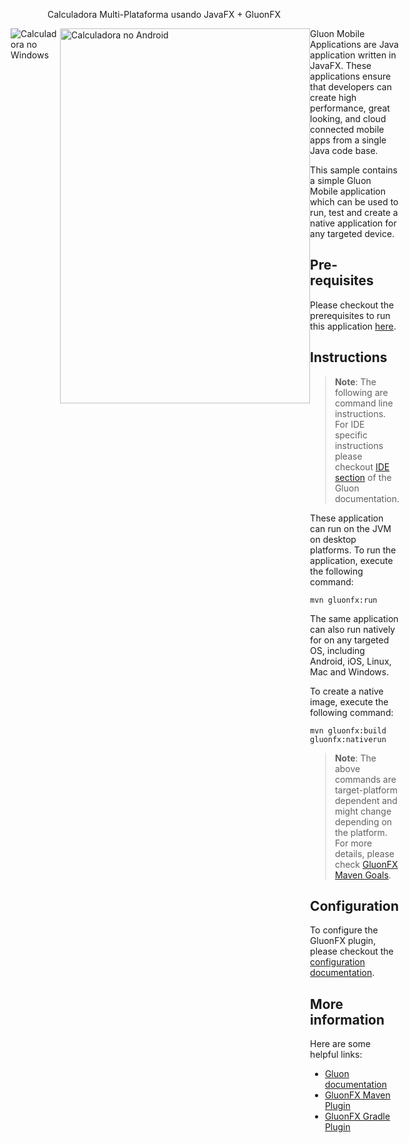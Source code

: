 Calculadora Multi-Plataforma usando JavaFX + GluonFX

<div style="display: flex; justify-content: center;">
  <img src="https://user-images.githubusercontent.com/95967506/189198244-070f7da8-cb10-4674-9c2a-590a884878c4.PNG" alt="Calculadora no Windows"/>
  <img src="https://user-images.githubusercontent.com/95967506/189198419-4cc3a303-d224-41ef-83b0-e3961656af89.jpg" alt="Calculadora no Android" style="width: 400px; height: 600px"/>
<div>
Gluon Mobile Applications are Java application written in JavaFX.
These applications ensure that developers can create high performance, great looking, and cloud connected mobile apps from a single Java code base.

This sample contains a simple Gluon Mobile application which can be used to run, test and create a native application for any targeted device.

## Pre-requisites

Please checkout the prerequisites to run this application [here](https://github.com/gluonhq/gluonfx-maven-plugin#requirements).

## Instructions

> **Note**: The following are command line instructions. For IDE specific instructions please checkout [IDE section](https://docs.gluonhq.com/#_ide) of the Gluon documentation.

These application can run on the JVM on desktop platforms. To run the application, execute the following command:

```
mvn gluonfx:run
```

The same application can also run natively for on any targeted OS, including Android, iOS, Linux, Mac and Windows.

To create a native image, execute the following command:

```
mvn gluonfx:build gluonfx:nativerun
```

> **Note**: The above commands are target-platform dependent and might change depending on the platform.
For more details, please check
[GluonFX Maven Goals](https://github.com/gluonhq/gluonfx-maven-plugin#2-goals).

## Configuration

To configure the GluonFX plugin, please checkout the [configuration documentation](https://docs.gluonhq.com/#_configuration).

## More information

Here are some helpful links:

* [Gluon documentation](https://docs.gluonhq.com/)
* [GluonFX Maven Plugin](https://github.com/gluonhq/gluonfx-maven-plugin)
* [GluonFX Gradle Plugin](https://github.com/gluonhq/gluonfx-gradle-plugin)
